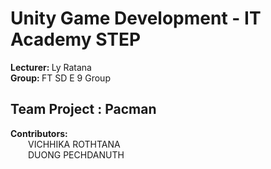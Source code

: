 # Unity Game Development - IT Academy STEP
<b>Lecturer: </b> Ly Ratana
<br/>
<b>Group: </b> FT SD E 9 Group 
## Team Project : Pacman

<b>Contributors: </b> <br/>
&emsp;&emsp;VICHHIKA ROTHTANA 
<br/>
&emsp;&emsp;DUONG PECHDANUTH

